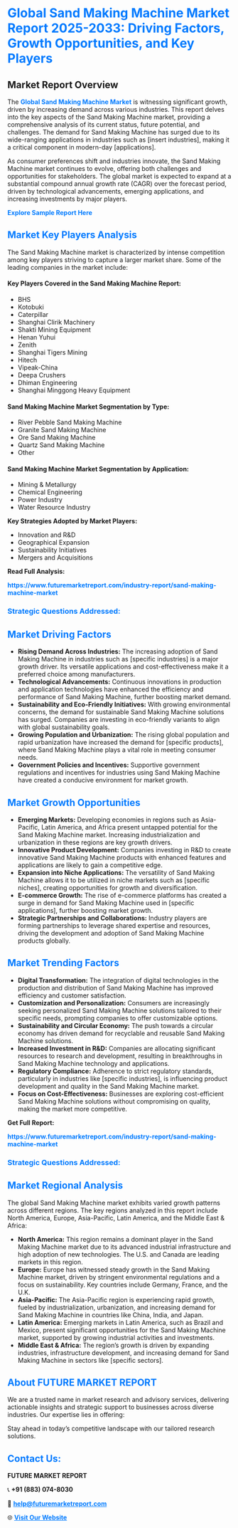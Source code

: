 <h1 style="color: #007BFF;">Global Sand Making Machine Market Report 2025-2033: Driving Factors, Growth Opportunities, and Key Players</h1>

<section id="overview">
<h2>Market Report Overview</h2>
<p>The <a href="https://www.futuremarketreport.com/industry-report/sand-making-machine-market" style="color: #007BFF; text-decoration: none;"><strong>Global Sand Making Machine Market</strong></a> is witnessing significant growth, driven by increasing demand across various industries. This report delves into the key aspects of the Sand Making Machine market, providing a comprehensive analysis of its current status, future potential, and challenges. The demand for Sand Making Machine has surged due to its wide-ranging applications in industries such as [insert industries], making it a critical component in modern-day [applications].</p>
<p>As consumer preferences shift and industries innovate, the Sand Making Machine market continues to evolve, offering both challenges and opportunities for stakeholders. The global market is expected to expand at a substantial compound annual growth rate (CAGR) over the forecast period, driven by technological advancements, emerging applications, and increasing investments by major players.</p>
</section>

<section id="overview">
<p><a href="https://www.futuremarketreport.com/request-sample/reportId=85362" style="color: #007BFF; text-decoration: none;"><strong>Explore Sample Report Here</strong></a></p>
</section>

<section id="key-players">
<h2 style="color: #007BFF;">Market Key Players Analysis</h2>
<p>The Sand Making Machine market is characterized by intense competition among key players striving to capture a larger market share. Some of the leading companies in the market include:</p>
<h4>Key Players Covered in the Sand Making Machine Report:</h4>
<ul><li>BHS</li><li>Kotobuki</li><li>Caterpillar</li><li>Shanghai Clirik Machinery</li><li>Shakti Mining Equipment</li><li>Henan Yuhui</li><li>Zenith</li><li>Shanghai Tigers Mining</li><li>Hitech</li><li>Vipeak-China</li><li>Deepa Crushers</li><li>Dhiman Engineering</li><li>Shanghai Minggong Heavy Equipment</li></ul>
<h4>Sand Making Machine Market Segmentation by Type:</h4>
<ul><li>River Pebble Sand Making Machine</li><li>Granite Sand Making Machine</li><li>Ore Sand Making Machine</li><li>Quartz Sand Making Machine</li><li>Other</li></ul>

<h4>Sand Making Machine Market Segmentation by Application:</h4>
<ul><li>Mining &amp; Metallurgy</li><li>Chemical Engineering</li><li>Power Industry</li><li>Water Resource Industry</li></ul>
<p><strong>Key Strategies Adopted by Market Players:</strong></p>
<ul>
<li>Innovation and R&D</li>
<li>Geographical Expansion</li>
<li>Sustainability Initiatives</li>
<li>Mergers and Acquisitions</li>
</ul>
</section>

<section>
<p><strong>Read Full Analysis: </strong></p><a href="https://www.futuremarketreport.com/industry-report/sand-making-machine-market" style="color: #007BFF; text-decoration: none;"><strong>https://www.futuremarketreport.com/industry-report/sand-making-machine-market</strong></a>
<h3 style="color: #007BFF;">Strategic Questions Addressed:</h3>
</section>

<section id="driving-factors">
<h2 style="color: #007BFF;">Market Driving Factors</h2>
<ul>
<li><strong>Rising Demand Across Industries:</strong> The increasing adoption of Sand Making Machine in industries such as [specific industries] is a major growth driver. Its versatile applications and cost-effectiveness make it a preferred choice among manufacturers.</li>
<li><strong>Technological Advancements:</strong> Continuous innovations in production and application technologies have enhanced the efficiency and performance of Sand Making Machine, further boosting market demand.</li>
<li><strong>Sustainability and Eco-Friendly Initiatives:</strong> With growing environmental concerns, the demand for sustainable Sand Making Machine solutions has surged. Companies are investing in eco-friendly variants to align with global sustainability goals.</li>
<li><strong>Growing Population and Urbanization:</strong> The rising global population and rapid urbanization have increased the demand for [specific products], where Sand Making Machine plays a vital role in meeting consumer needs.</li>
<li><strong>Government Policies and Incentives:</strong> Supportive government regulations and incentives for industries using Sand Making Machine have created a conducive environment for market growth.</li>
</ul>
</section>

<section id="growth-opportunities">
<h2 style="color: #007BFF;">Market Growth Opportunities</h2>
<ul>
<li><strong>Emerging Markets:</strong> Developing economies in regions such as Asia-Pacific, Latin America, and Africa present untapped potential for the Sand Making Machine market. Increasing industrialization and urbanization in these regions are key growth drivers.</li>
<li><strong>Innovative Product Development:</strong> Companies investing in R&D to create innovative Sand Making Machine products with enhanced features and applications are likely to gain a competitive edge.</li>
<li><strong>Expansion into Niche Applications:</strong> The versatility of Sand Making Machine allows it to be utilized in niche markets such as [specific niches], creating opportunities for growth and diversification.</li>
<li><strong>E-commerce Growth:</strong> The rise of e-commerce platforms has created a surge in demand for Sand Making Machine used in [specific applications], further boosting market growth.</li>
<li><strong>Strategic Partnerships and Collaborations:</strong> Industry players are forming partnerships to leverage shared expertise and resources, driving the development and adoption of Sand Making Machine products globally.</li>
</ul>
</section>

<section id="trending-factors">
<h2 style="color: #007BFF;">Market Trending Factors</h2>
<ul>
<li><strong>Digital Transformation:</strong> The integration of digital technologies in the production and distribution of Sand Making Machine has improved efficiency and customer satisfaction.</li>
<li><strong>Customization and Personalization:</strong> Consumers are increasingly seeking personalized Sand Making Machine solutions tailored to their specific needs, prompting companies to offer customizable options.</li>
<li><strong>Sustainability and Circular Economy:</strong> The push towards a circular economy has driven demand for recyclable and reusable Sand Making Machine solutions.</li>
<li><strong>Increased Investment in R&D:</strong> Companies are allocating significant resources to research and development, resulting in breakthroughs in Sand Making Machine technology and applications.</li>
<li><strong>Regulatory Compliance:</strong> Adherence to strict regulatory standards, particularly in industries like [specific industries], is influencing product development and quality in the Sand Making Machine market.</li>
<li><strong>Focus on Cost-Effectiveness:</strong> Businesses are exploring cost-efficient Sand Making Machine solutions without compromising on quality, making the market more competitive.</li>
</ul>
</section>

<section>
<p><strong>Get Full Report: </strong></p><a href="https://www.futuremarketreport.com/industry-report/sand-making-machine-market" style="color: #007BFF; text-decoration: none;"><strong>https://www.futuremarketreport.com/industry-report/sand-making-machine-market</strong></a>
<h3 style="color: #007BFF;">Strategic Questions Addressed:</h3>
</section>


<section id="regional-analysis">
<h2 style="color: #007BFF;">Market Regional Analysis</h2>
<p>The global Sand Making Machine market exhibits varied growth patterns across different regions. The key regions analyzed in this report include North America, Europe, Asia-Pacific, Latin America, and the Middle East & Africa:</p>
<ul>
<li><strong>North America:</strong> This region remains a dominant player in the Sand Making Machine market due to its advanced industrial infrastructure and high adoption of new technologies. The U.S. and Canada are leading markets in this region.</li>
<li><strong>Europe:</strong> Europe has witnessed steady growth in the Sand Making Machine market, driven by stringent environmental regulations and a focus on sustainability. Key countries include Germany, France, and the U.K.</li>
<li><strong>Asia-Pacific:</strong> The Asia-Pacific region is experiencing rapid growth, fueled by industrialization, urbanization, and increasing demand for Sand Making Machine in countries like China, India, and Japan.</li>
<li><strong>Latin America:</strong> Emerging markets in Latin America, such as Brazil and Mexico, present significant opportunities for the Sand Making Machine market, supported by growing industrial activities and investments.</li>
<li><strong>Middle East & Africa:</strong> The region’s growth is driven by expanding industries, infrastructure development, and increasing demand for Sand Making Machine in sectors like [specific sectors].</li>
</ul>
</section>

<footer>
<h2 style="color: #007BFF;">About FUTURE MARKET REPORT</h2>
<p>We are a trusted name in market research and advisory services, delivering actionable insights and strategic support to businesses across diverse industries. Our expertise lies in offering:</p>

<p>Stay ahead in today’s competitive landscape with our tailored research solutions.</p>

<h2 style="color: #007BFF;">Contact Us:</h2>
<p><strong>FUTURE MARKET REPORT</strong></p>
<p>📞 <strong>+91 (883) 074-8030</strong></p>
<p>📧 <strong><a href="mailto:help@futuremarketreport.com" style="color: #007BFF;">help@futuremarketreport.com</a></strong></p>
<p>🌐 <strong><a href="https://www.futuremarketreport.com/" style="color: #007BFF;">Visit Our Website</a></strong></p>
</footer>